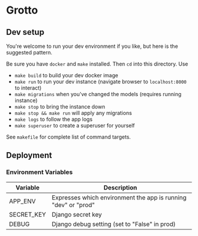 # Grotto

## Dev setup

You're welcome to run your dev environment if you like, but here is the suggested pattern.

Be sure you have `docker` and `make` installed. Then `cd` into this directory. Use

* `make build` to build your dev docker image
* `make run` to run your dev instance (navigate browser to `localhost:8000` to interact)
* `make migrations` when you've changed the models (requires running instance)
* `make stop` to bring the instance down
* `make stop && make run` will apply any migrations
* `make logs` to follow the app logs
* `make superuser` to create a superuser for yourself

See `makefile` for complete list of command targets.

## Deployment

### Environment Variables

| Variable | Description |
|----------|-------------|
| APP_ENV  | Expresses which environment the app is running "dev" or "prod" |
| SECRET_KEY | Django secret key |
| DEBUG | Django debug setting (set to "False" in prod) |
